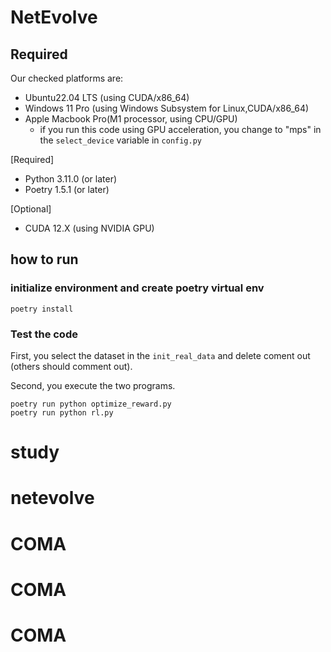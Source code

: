 # NetEvolve

## Required

Our checked platforms are:

- Ubuntu22.04 LTS (using CUDA/x86_64)
- Windows 11 Pro (using Windows Subsystem for Linux,CUDA/x86_64)
- Apple Macbook Pro(M1 processor, using CPU/GPU)
  - if you run this code using GPU acceleration, you change to "mps" in the `select_device` variable in `config.py`


[Required]

- Python 3.11.0 (or later)
- Poetry 1.5.1 (or later)

[Optional]

- CUDA 12.X (using NVIDIA GPU)

## how to run

### initialize environment and create poetry virtual env

```
poetry install
```

### Test the code

First, you select the dataset in the `init_real_data` and delete coment out (others 
should comment out).

Second, you execute the two programs.

```
poetry run python optimize_reward.py
poetry run python rl.py
```

# study
# netevolve
# COMA
# COMA
# COMA

